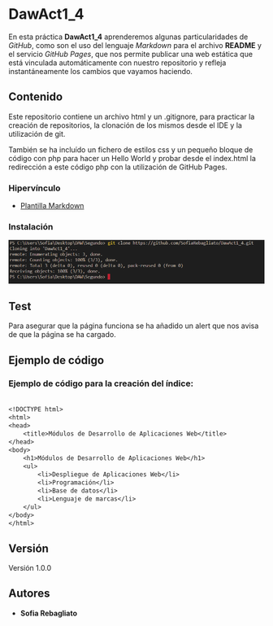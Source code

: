 # DawAct1_4

En esta práctica **DawAct1_4** aprenderemos algunas particularidades de _GitHub_, como son el uso del lenguaje _Markdown_ para el archivo **README** y el servicio _GitHub Pages_, que nos permite publicar una web estática que está vinculada automáticamente con nuestro repositorio y refleja instantáneamente los cambios que vayamos haciendo.

## Contenido

Este repositorio contiene un archivo html y un .gitignore, para practicar la creación de repositorios, la clonación de los mismos desde el IDE y la utilización de git.

También se ha incluído un fichero de estilos css y un pequeño bloque de código con php para hacer un Hello World y probar desde el index.html la redirección a este código php con la utilización de GitHub Pages.

### Hipervínculo

* [Plantilla Markdown](https://gist.github.com/PurpleBooth/109311bb0361f32d87a2)

### Instalación

![clonado](/image/clone.PNG)

## Test

Para asegurar que la página funciona se ha añadido un alert que nos avisa de que la página se ha cargado.

## Ejemplo de código

### Ejemplo de código para la creación del índice:

```

<!DOCTYPE html>
<html>
<head>
    <title>Módulos de Desarrollo de Aplicaciones Web</title>
</head>
<body>
    <h1>Módulos de Desarrollo de Aplicaciones Web</h1>
    <ul>
        <li>Despliegue de Aplicaciones Web</li>
        <li>Programación</li>
        <li>Base de datos</li>
        <li>Lenguaje de marcas</li>
    </ul>
</body>
</html>

```

## Versión

Versión 1.0.0

## Autores

* **Sofia Rebagliato**
